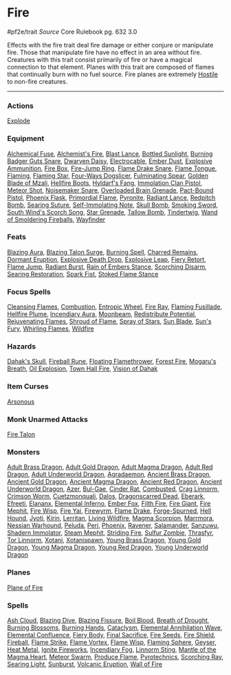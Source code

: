 # Fire
#pf2e/trait 
*Source* Core Rulebook pg. 632 3.0

Effects with the fire trait deal fire damage or either conjure or manipulate fire. Those that manipulate fire have no effect in an area without fire. Creatures with this trait consist primarily of fire or have a magical connection to that element. Planes with this trait are composed of flames that continually burn with no fuel source. Fire planes are extremely [Hostile](../Conditions/Hostile.md) to non-fire creatures.

---

### Actions
[Explode](Explode)

### Equipment
[Alchemical Fuse](Alchemical%20Fuse), [Alchemist's Fire](Alchemist's%20Fire), [Blast Lance](Blast%20Lance), [Bottled Sunlight](Bottled%20Sunlight), [Burning Badger Guts Snare](Burning%20Badger%20Guts%20Snare), [Dwarven Daisy](Dwarven%20Daisy), [Electrocable](Electrocable), [Ember Dust](Ember%20Dust), [Explosive Ammunition](Explosive%20Ammunition), [Fire Box](Fire%20Box), [Fire-Jump Ring](Fire-Jump%20Ring), [Flame Drake Snare](Flame%20Drake%20Snare), [Flame Tongue](Flame%20Tongue), [Flaming](../Items/Runes/Weapon%20Property%20Runes/Flaming.md), [Flaming Star](Flaming%20Star), [Four-Ways Dogslicer](Four-Ways%20Dogslicer), [Fulminating Spear](Fulminating%20Spear), [Golden Blade of Mzali](Golden%20Blade%20of%20Mzali), [Hellfire Boots](Hellfire%20Boots), [Hyldarf's Fang](Hyldarf's%20Fang), [Immolation Clan Pistol](Immolation%20Clan%20Pistol), [Meteor Shot](Meteor%20Shot), [Noisemaker Snare](Noisemaker%20Snare), [Overloaded Brain Grenade](Overloaded%20Brain%20Grenade), [Pact-Bound Pistol](Pact-Bound%20Pistol), [Phoenix Flask](Phoenix%20Flask), [Primordial Flame](Primordial%20Flame), [Pyronite](Pyronite), [Radiant Lance](Radiant%20Lance), [Redpitch Bomb](Redpitch%20Bomb), [Searing Suture](Searing%20Suture), [Self-Immolating Note](Self-Immolating%20Note), [Skull Bomb](Skull%20Bomb), [Smoking Sword](Smoking%20Sword), [South Wind's Scorch Song](South%20Wind's%20Scorch%20Song), [Star Grenade](Star%20Grenade), [Tallow Bomb](Tallow%20Bomb), [Tindertwig](Tindertwig), [Wand of Smoldering Fireballs](Wand%20of%20Smoldering%20Fireballs), [Wayfinder](Wayfinder)

### Feats
[Blazing Aura](Blazing%20Aura), [Blazing Talon Surge](Blazing%20Talon%20Surge), [Burning Spell](Burning%20Spell), [Charred Remains](Charred%20Remains), [Dormant Eruption](Dormant%20Eruption), [Explosive Death Drop](Explosive%20Death%20Drop), [Explosive Leap](Explosive%20Leap), [Fiery Retort](Fiery%20Retort), [Flame Jump](Flame%20Jump), [Radiant Burst](Radiant%20Burst), [Rain of Embers Stance](Rain%20of%20Embers%20Stance), [Scorching Disarm](Scorching%20Disarm), [Searing Restoration](Searing%20Restoration), [Spark Fist](Spark%20Fist), [Stoked Flame Stance](Stoked%20Flame%20Stance)

### Focus Spells
[Cleansing Flames](Cleansing%20Flames.md), [Combustion](Combustion.md), [Entropic Wheel](Entropic%20Wheel.md), [Fire Ray](Fire%20Ray.md), [Flaming Fusillade](Flaming%20Fusillade.md), [Hellfire Plume](Hellfire%20Plume.md), [Incendiary Aura](Incendiary%20Aura.md), [Moonbeam](Moonbeam.md), [Redistribute Potential](Redistribute%20Potential.md), [Rejuvenating Flames](Rejuvenating%20Flames.md), [Shroud of Flame](Shroud%20of%20Flame.md), [Spray of Stars](Spray%20of%20Stars.md), [Sun Blade](Sun%20Blade.md), [Sun's Fury](Sun's%20Fury.md), [Whirling Flames](Whirling%20Flames.md), [Wildfire](Wildfire.md)

### Hazards
[Dahak's Skull](Dahak's%20Skull), [Fireball Rune](Fireball%20Rune), [Floating Flamethrower](Floating%20Flamethrower), [Forest Fire](Forest%20Fire), [Mogaru's Breath](Mogaru's%20Breath), [Oil Explosion](Oil%20Explosion), [Town Hall Fire](Town%20Hall%20Fire), [Vision of Dahak](Vision%20of%20Dahak)

### Item Curses
[Arsonous](Arsonous)

### Monk Unarmed Attacks
[Fire Talon](Fire%20Talon)

### Monsters
[Adult Brass Dragon](Adult%20Brass%20Dragon), [Adult Gold Dragon](Adult%20Gold%20Dragon), [Adult Magma Dragon](Adult%20Magma%20Dragon), [Adult Red Dragon](Adult%20Red%20Dragon), [Adult Underworld Dragon](Adult%20Underworld%20Dragon), [Agradaemon](Agradaemon), [Ancient Brass Dragon](Ancient%20Brass%20Dragon), [Ancient Gold Dragon](Ancient%20Gold%20Dragon), [Ancient Magma Dragon](Ancient%20Magma%20Dragon), [Ancient Red Dragon](Ancient%20Red%20Dragon), [Ancient Underworld Dragon](Ancient%20Underworld%20Dragon), [Azer](Azer), [Bul-Gae](Bul-Gae), [Cinder Rat](Cinder%20Rat), [Combusted](Combusted), [Crag Linnorm](Crag%20Linnorm), [Crimson Worm](Crimson%20Worm), [Cuetzmonquali](Cuetzmonquali), [Dalos](Dalos), [Dragonscarred Dead](Dragonscarred%20Dead), [Eberark](Eberark), [Efreeti](Efreeti), [Elananx](Elananx), [Elemental Inferno](Elemental%20Inferno), [Ember Fox](Ember%20Fox), [Filth Fire](Filth%20Fire), [Fire Giant](Fire%20Giant), [Fire Mephit](Fire%20Mephit), [Fire Wisp](Fire%20Wisp), [Fire Yai](Fire%20Yai), [Firewyrm](Firewyrm), [Flame Drake](Flame%20Drake), [Forge-Spurned](Forge-Spurned), [Hell Hound](Hell%20Hound), [Jyoti](Jyoti), [Kirin](Kirin), [Lerritan](Lerritan), [Living Wildfire](Living%20Wildfire), [Magma Scorpion](Magma%20Scorpion), [Marrmora](Marrmora), [Nessian Warhound](Nessian%20Warhound), [Peluda](Peluda), [Peri](Peri), [Phoenix](Phoenix), [Ravener](Ravener), [Salamander](Salamander), [Sanzuwu](Sanzuwu), [Shadern Immolator](Shadern%20Immolator), [Steam Mephit](Steam%20Mephit), [Striding Fire](Striding%20Fire), [Sulfur Zombie](Sulfur%20Zombie), [Thrasfyr](Thrasfyr), [Tor Linnorm](Tor%20Linnorm), [Xotani](Xotani), [Xotanispawn](Xotanispawn), [Young Brass Dragon](Young%20Brass%20Dragon), [Young Gold Dragon](Young%20Gold%20Dragon), [Young Magma Dragon](Young%20Magma%20Dragon), [Young Red Dragon](Young%20Red%20Dragon), [Young Underworld Dragon](Young%20Underworld%20Dragon)

### Planes
[Plane of Fire](Plane%20of%20Fire)

### Spells
[Ash Cloud](Ash%20Cloud.md), [Blazing Dive](Blazing%20Dive.md), [Blazing Fissure](Blazing%20Fissure.md), [Boil Blood](Boil%20Blood.md), [Breath of Drought](Breath%20of%20Drought.md), [Burning Blossoms](Burning%20Blossoms.md), [Burning Hands](Burning%20Hands.md), [Cataclysm](Cataclysm.md), [Elemental Annihilation Wave](Elemental%20Annihilation%20Wave.md), [Elemental Confluence](Elemental%20Confluence.md), [Fiery Body](Fiery%20Body.md), [Final Sacrifice](Final%20Sacrifice.md), [Fire Seeds](Fire%20Seeds.md), [Fire Shield](Fire%20Shield.md), [Fireball](Fireball.md), [Flame Strike](Flame%20Strike.md), [Flame Vortex](Flame%20Vortex.md), [Flame Wisp](Flame%20Wisp.md), [Flaming Sphere](Flaming%20Sphere.md), [Geyser](Geyser.md), [Heat Metal](Heat%20Metal.md), [Ignite Fireworks](Ignite%20Fireworks.md), [Incendiary Fog](Incendiary%20Fog.md), [Linnorm Sting](Linnorm%20Sting.md), [Mantle of the Magma Heart](Mantle%20of%20the%20Magma%20Heart.md), [Meteor Swarm](Meteor%20Swarm.md), [Produce Flame](Produce%20Flame.md), [Pyrotechnics](Pyrotechnics.md), [Scorching Ray](Scorching%20Ray.md), [Searing Light](Searing%20Light.md), [Sunburst](Sunburst.md), [Volcanic Eruption](Volcanic%20Eruption.md), [Wall of Fire](Wall%20of%20Fire.md)